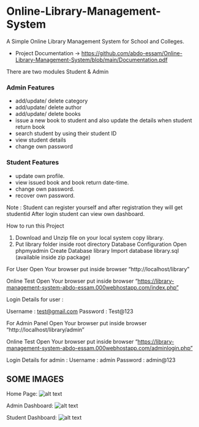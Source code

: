 # Online-Library-Management-System
A Simple Online Library Management System for School and Colleges.

- Project Documentation -> https://github.com/abdo-essam/Online-Library-Management-System/blob/main/Documentation.pdf


There are two modules Student & Admin

### Admin Features
- add/update/ delete category
- add/update/ delete author
- add/update/ delete books
- issue a new book to student and also update the details when student return book
- search student by using their student ID
- view student details
- change own password


### Student Features
- update own profile.
- view issued book and book return date-time.
- change own password.
- recover own password.

Note : Student can register yourself and after registration they will get studentid After login student can view own dashboard.


How to run this Project
1. Download and Unzip file on your local system copy library.
2. Put library folder inside root directory
Database Configuration
Open phpmyadmin
Create Database library
Import database library.sql (available inside zip package)

For User
Open Your browser put inside browser “http://localhost/library”

Online Test
Open Your browser put inside browser “https://library-management-system-abdo-essam.000webhostapp.com/index.php”

Login Details for user :

Username : test@gmail.com
Password : Test@123


For Admin Panel
Open Your browser put inside browser “http://localhost/library/admin”

Online Test
Open Your browser put inside browser “https://library-management-system-abdo-essam.000webhostapp.com/adminlogin.php”

Login Details for admin :
Username : admin
Password : admin@123



## SOME IMAGES 

Home Page: 
![alt text](https://github.com/kumarpandule2000/Online-Library-Management-System-PHP/blob/master/Images/1%20Updated.png?raw=true)



Admin Dashboard:
![alt text](https://github.com/kumarpandule2000/Online-Library-Management-System-PHP/blob/master/Images/3%20Updated.png?raw=true)




Student Dashboard:
![alt text](https://github.com/kumarpandule2000/Online-Library-Management-System-PHP/blob/master/Images/2.png?raw=true)



